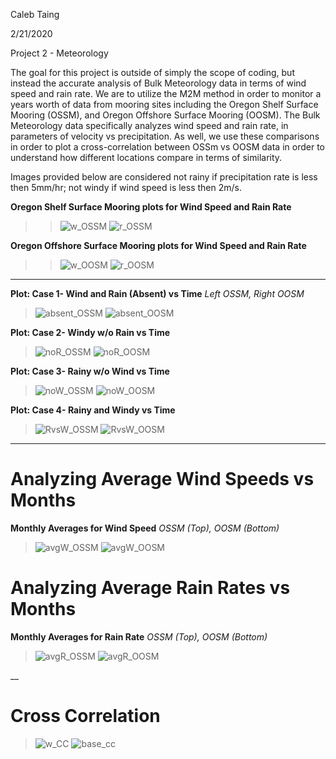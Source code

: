 Caleb Taing

2/21/2020

Project 2 - Meteorology

The goal for this project is outside of simply the scope of coding, but instead the accurate analysis of Bulk Meteorology data in terms of wind speed and rain rate. We are to utilize the M2M method in order to monitor a years worth of data from mooring sites including the Oregon Shelf Surface Mooring (OSSM), and Oregon Offshore Surface Mooring (OOSM). The Bulk Meteorology data specifically analyzes wind speed and rain rate, in parameters of velocity vs precipitation. As well, we use these comparisons in order to plot a cross-correlation between OSSm vs OOSM data in order to understand how different locations compare in terms of similarity. 

Images provided below are considered not rainy if precipitation rate is less then 5mm/hr; not windy if wind speed is less then 2m/s.

**Oregon Shelf Surface Mooring plots for Wind Speed and Rain Rate**
>> ![w_OSSM](https://github.com/calebkt/Project-2-Meteorology/blob/master/P2_Pictures/w_OSSM.PNG)
> ![r_OSSM](https://github.com/calebkt/Project-2-Meteorology/blob/master/P2_Pictures/r_OSSM.PNG)

**Oregon Offshore Surface Mooring plots for Wind Speed and Rain Rate**
>> ![w_OOSM](https://github.com/calebkt/Project-2-Meteorology/blob/master/P2_Pictures/w_OOSM.PNG)
> ![r_OOSM](https://github.com/calebkt/Project-2-Meteorology/blob/master/P2_Pictures/r_OOSM.PNG)

___________________________________________________________________________________________________________

**Plot: Case 1- Wind and Rain (Absent) vs Time** *Left OSSM, Right OOSM*
> ![absent_OSSM](https://github.com/calebkt/Project-2-Meteorology/blob/master/P2_Pictures/absent_OSSM.PNG)
> ![absent_OOSM](https://github.com/calebkt/Project-2-Meteorology/blob/master/P2_Pictures/absent_OOSM.PNG)

**Plot: Case 2- Windy w/o Rain vs Time**
> ![noR_OSSM](https://github.com/calebkt/Project-2-Meteorology/blob/master/P2_Pictures/noR_OSSM.PNG)
> ![noR_OOSM](https://github.com/calebkt/Project-2-Meteorology/blob/master/P2_Pictures/noR_OOSM.PNG)

**Plot: Case 3- Rainy w/o Wind vs Time**
> ![noW_OSSM](https://github.com/calebkt/Project-2-Meteorology/blob/master/P2_Pictures/noW_OSSM.PNG)
> ![noW_OOSM](https://github.com/calebkt/Project-2-Meteorology/blob/master/P2_Pictures/noW_OOSM.PNG)

**Plot: Case 4- Rainy and Windy vs Time**
> ![RvsW_OSSM](https://github.com/calebkt/Project-2-Meteorology/blob/master/P2_Pictures/RvsW_OSSM.PNG)
> ![RvsW_OOSM](https://github.com/calebkt/Project-2-Meteorology/blob/master/P2_Pictures/RvsW_OOSM.PNG)
____________________________________________________________________________________________________________
# Analyzing Average Wind Speeds vs Months
**Monthly Averages for Wind Speed** *OSSM (Top), OOSM (Bottom)*
> ![avgW_OSSM](https://github.com/calebkt/Project-2-Meteorology/blob/master/P2_Pictures/avgW_OSSM.PNG)
> ![avgW_OOSM](https://github.com/calebkt/Project-2-Meteorology/blob/master/P2_Pictures/avgW_OOSM.PNG)


# Analyzing Average Rain Rates vs Months
**Monthly Averages for Rain Rate** *OSSM (Top), OOSM (Bottom)*
> ![avgR_OSSM](https://github.com/calebkt/Project-2-Meteorology/blob/master/P2_Pictures/avgR_OSSM.PNG)
> ![avgR_OOSM](https://github.com/calebkt/Project-2-Meteorology/blob/master/P2_Pictures/avgR_OOSM.PNG)

__
# Cross Correlation
> ![w_CC](https://github.com/calebkt/Project-2-Meteorology/blob/master/P2_Pictures/w_cc.PNG)
> ![base_cc](https://github.com/calebkt/Project-2-Meteorology/blob/master/P2_Pictures/base_cc.PNG)


